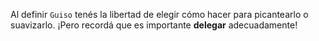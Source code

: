 Al definir `Guiso` tenés la libertad de elegir cómo hacer para picantearlo o suavizarlo. ¡Pero recordá que es importante **delegar** adecuadamente!